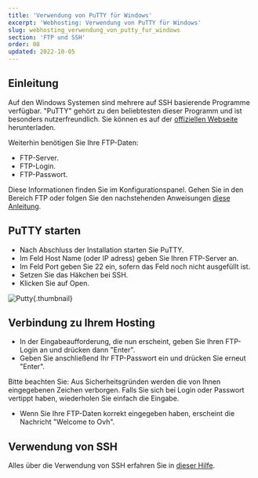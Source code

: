 ```yaml
---
title: 'Verwendung von PuTTY für Windows'
excerpt: 'Webhosting: Verwendung von PuTTY für Windows'
slug: webhosting_verwendung_von_putty_fur_windows
section: 'FTP und SSH'
order: 08
updated: 2022-10-05
---
```


 
## Einleitung
Auf den Windows Systemen sind mehrere auf SSH basierende Programme verfügbar.
"PuTTY" gehört zu den beliebtesten dieser Programm und ist besonders nutzerfreundlich.
Sie können es auf der [offiziellen Webseite](http://www.putty.org/) herunterladen.

Weiterhin benötigen Sie Ihre FTP-Daten:

- FTP-Server.
- FTP-Login.
- FTP-Passwort.

Diese Informationen finden Sie im Konfigurationspanel. Gehen Sie in den Bereich FTP oder folgen Sie den nachstehenden Anweisungen
[diese Anleitung](../verbindung-ftp-speicher-webhosting/).

## PuTTY starten

- Nach Abschluss der Installation starten Sie PuTTY.
- Im Feld Host Name (oder IP adress) geben Sie Ihren FTP-Server an.
- Im Feld Port geben Sie 22 ein, sofern das Feld noch nicht ausgefüllt ist.
- Setzen Sie das Häkchen bei SSH.
- Klicken Sie auf Open.



![Putty](images/3094.png){.thumbnail}


## Verbindung zu Ihrem Hosting

- In der Eingabeaufforderung, die nun erscheint, geben Sie Ihren FTP-Login an und drücken dann "Enter".
- Geben Sie anschließend Ihr FTP-Passwort ein und drücken Sie erneut "Enter".

Bitte beachten Sie: Aus Sicherheitsgründen werden die von Ihnen eingegebenen Zeichen verborgen.
Falls Sie sich bei Login oder Passwort vertippt haben, wiederholen Sie einfach die Eingabe.

- Wenn Sie Ihre FTP-Daten korrekt eingegeben haben, erscheint die Nachricht "Welcome to Ovh".




## Verwendung von SSH
Alles über die Verwendung von SSH erfahren Sie in [dieser Hilfe](https://www.ovh.de/g1962.webhosting_ssh_auf_ihren_webhostings).

